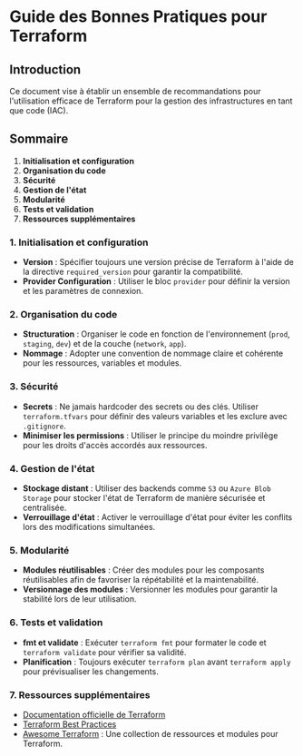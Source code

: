 # Guide des Bonnes Pratiques pour Terraform

## Introduction

Ce document vise à établir un ensemble de recommandations pour l'utilisation efficace de Terraform pour la gestion des infrastructures en tant que code (IAC).

## Sommaire
1. **Initialisation et configuration**
2. **Organisation du code**
3. **Sécurité**
4. **Gestion de l'état**
5. **Modularité**
6. **Tests et validation**
7. **Ressources supplémentaires**

### 1. Initialisation et configuration

- **Version** : Spécifier toujours une version précise de Terraform à l'aide de la directive `required_version` pour garantir la compatibilité.
- **Provider Configuration** : Utiliser le bloc `provider` pour définir la version et les paramètres de connexion.

### 2. Organisation du code

- **Structuration** : Organiser le code en fonction de l'environnement (`prod`, `staging`, `dev`) et de la couche (`network`, `app`).
- **Nommage** : Adopter une convention de nommage claire et cohérente pour les ressources, variables et modules.

### 3. Sécurité

- **Secrets** : Ne jamais hardcoder des secrets ou des clés. Utiliser `terraform.tfvars` pour définir des valeurs variables et les exclure avec `.gitignore`.
- **Minimiser les permissions** : Utiliser le principe du moindre privilège pour les droits d'accès accordés aux ressources.

### 4. Gestion de l'état

- **Stockage distant** : Utiliser des backends comme `S3` ou `Azure Blob Storage` pour stocker l'état de Terraform de manière sécurisée et centralisée.
- **Verrouillage d'état** : Activer le verrouillage d'état pour éviter les conflits lors des modifications simultanées.

### 5. Modularité

- **Modules réutilisables** : Créer des modules pour les composants réutilisables afin de favoriser la répétabilité et la maintenabilité.
- **Versionnage des modules** : Versionner les modules pour garantir la stabilité lors de leur utilisation.

### 6. Tests et validation

- **fmt et validate** : Exécuter `terraform fmt` pour formater le code et `terraform validate` pour vérifier sa validité.
- **Planification** : Toujours exécuter `terraform plan` avant `terraform apply` pour prévisualiser les changements.

### 7. Ressources supplémentaires

- [Documentation officielle de Terraform](https://learn.hashicorp.com/terraform)
- [Terraform Best Practices](https://www.terraform-best-practices.com/)
- [Awesome Terraform](https://github.com/shuaibiyy/awesome-terraform) : Une collection de ressources et modules pour Terraform.

